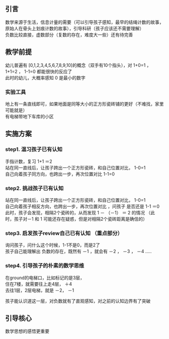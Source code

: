 ## 引言 
数学来源于生活，信息计量的需要（可以引导孩子感知，最早的结绳计数的故事，原始人在骨头上划痕计数的故事），引导科研（孩子应该还不需要理解）   
负数比较直接，虚数部分（复数的存在，难度大一些）还有待完善 

## 教学前提
幼儿普遍有 [0,1,2,3,4,5,6,7,8,9,10]的概念（双手有10个指头），对 1+0=1 ， 1+1=2 ， 1-1=0 都能很快的反应了   
此时的幼儿，大概率感知 0 是最小的数字    

### 实验工具
地上有一条直线即可，如果地面是同等大小的正方形瓷砖铺的更好（不难找，家里可能就是）    
有电梯带地下车库的小区   

## 实施方案
### step1. 温习孩子已有认知
手指计数，复习 1+1 ＝2   
站在同一直线后，让孩子跨出一个正方形瓷砖，和自己位置对比， 1-0=1   
自己向着孩子同方向，也跨出一步，再次位置对比 1-1=0
 
### step2. 挑战孩子已有认知
站在同一直线后，让孩子跨出一个正方形瓷砖，和自己位置对比， 1-0=1   
自己向着孩子相反方向，也跨出一步，再次位置对比 ，问孩子  是否还是 1-1 ＝0  
此时，孩子会发现，相隔2个瓷砖的，从而发现 1 － （－1） ＝ 2 的情况 （此时，孩子对－1 和 1 可能还存在疑惑，但是对相隔2个瓷砖距离是确信的）    

### step3. 启发孩子review自己已有认知 （重点部分）
询问孩子，问什么这个时候，1-1不是0，而是2了   
孩子自己能理解出 负数的存在，既然有 －1 ，就会有 －2 ， －3 ， －4   .....

### step4. 引导孩子的朴素的数学思维
在ground的电梯口，比如标记的是3层，   
住在7楼，就需要往上走4层， ＋4   
去往1层，2层电梯，就是 －2， －1       

孩子能认识道这一层，对负数就有了直观感知，对之前的认知边界有了突破

## 引导核心
数学思想的感悟更重要

